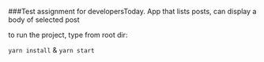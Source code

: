 ###Test assignment for developersToday. App that lists posts, can display a body of selected post

to run the project, type from root dir:

`yarn install`
&
`yarn start`
